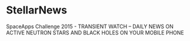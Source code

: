 # StellarNews
SpaceApps Challenge 2015 - TRANSIENT WATCH – DAILY NEWS ON ACTIVE NEUTRON STARS AND BLACK HOLES ON YOUR MOBILE PHONE
